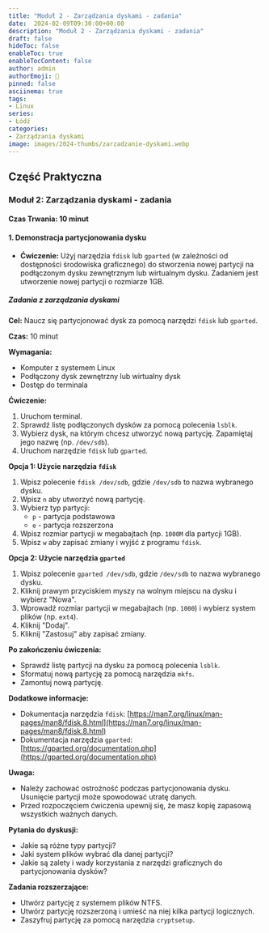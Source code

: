 ```yaml
---
title: "Moduł 2 - Zarządzania dyskami - zadania"
date:  2024-02-09T09:30:00+00:00
description: "Moduł 2 - Zarządzania dyskami - zadania"
draft: false
hideToc: false
enableToc: true
enableTocContent: false
author: admin
authorEmoji: 🐧
pinned: false
asciinema: true
tags:
- Linux
series:
- Łódź
categories:
- Zarządzania dyskami
image: images/2024-thumbs/zarzadzanie-dyskami.webp
---
```

## Część Praktyczna

### Moduł 2: Zarządzania dyskami - zadania

#### Czas Trwania: 10 minut

#### 1. **Demonstracja partycjonowania dysku**

- **Ćwiczenie:** Użyj narzędzia `fdisk` lub `gparted` (w zależności od dostępności środowiska graficznego) do stworzenia nowej partycji na podłączonym dysku zewnętrznym lub wirtualnym dysku. Zadaniem jest utworzenie nowej partycji o rozmiarze 1GB.

##### Zadania z zarządzania dyskami

**Cel:** Naucz się partycjonować dysk za pomocą narzędzi `fdisk` lub `gparted`.

**Czas:** 10 minut

**Wymagania:**
* Komputer z systemem Linux
* Podłączony dysk zewnętrzny lub wirtualny dysk
* Dostęp do terminala

**Ćwiczenie:**

1. Uruchom terminal.
2. Sprawdź listę podłączonych dysków za pomocą polecenia `lsblk`.
3. Wybierz dysk, na którym chcesz utworzyć nową partycję. Zapamiętaj jego nazwę (np. `/dev/sdb`).
4. Uruchom narzędzie `fdisk` lub `gparted`.

**Opcja 1: Użycie narzędzia `fdisk`**

1. Wpisz polecenie `fdisk /dev/sdb`, gdzie `/dev/sdb` to nazwa wybranego dysku.
2. Wpisz `n` aby utworzyć nową partycję.
3. Wybierz typ partycji:
    * `p` - partycja podstawowa
    * `e` - partycja rozszerzona
4. Wpisz rozmiar partycji w megabajtach (np. `1000M` dla partycji 1GB).
5. Wpisz `w` aby zapisać zmiany i wyjść z programu `fdisk`.

**Opcja 2: Użycie narzędzia `gparted`**

1. Wpisz polecenie `gparted /dev/sdb`, gdzie `/dev/sdb` to nazwa wybranego dysku.
2. Kliknij prawym przyciskiem myszy na wolnym miejscu na dysku i wybierz "Nowa".
3. Wprowadź rozmiar partycji w megabajtach (np. `1000`) i wybierz system plików (np. `ext4`).
4. Kliknij "Dodaj".
5. Kliknij "Zastosuj" aby zapisać zmiany.

**Po zakończeniu ćwiczenia:**

* Sprawdź listę partycji na dysku za pomocą polecenia `lsblk`.
* Sformatuj nową partycję za pomocą narzędzia `mkfs`.
* Zamontuj nową partycję.

**Dodatkowe informacje:**

* Dokumentacja narzędzia `fdisk`: [https://man7.org/linux/man-pages/man8/fdisk.8.html](https://man7.org/linux/man-pages/man8/fdisk.8.html)
* Dokumentacja narzędzia `gparted`: [https://gparted.org/documentation.php](https://gparted.org/documentation.php)

**Uwaga:**

* Należy zachować ostrożność podczas partycjonowania dysku. Usunięcie partycji może spowodować utratę danych.
* Przed rozpoczęciem ćwiczenia upewnij się, że masz kopię zapasową wszystkich ważnych danych.

**Pytania do dyskusji:**

* Jakie są różne typy partycji?
* Jaki system plików wybrać dla danej partycji?
* Jakie są zalety i wady korzystania z narzędzi graficznych do partycjonowania dysków?

**Zadania rozszerzające:**

* Utwórz partycję z systemem plików NTFS.
* Utwórz partycję rozszerzoną i umieść na niej kilka partycji logicznych.
* Zaszyfruj partycję za pomocą narzędzia `cryptsetup`.